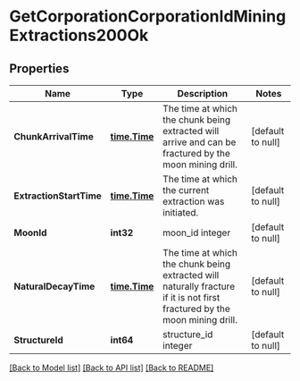 # GetCorporationCorporationIdMiningExtractions200Ok

## Properties
Name | Type | Description | Notes
------------ | ------------- | ------------- | -------------
**ChunkArrivalTime** | [**time.Time**](time.Time.md) | The time at which the chunk being extracted will arrive and can be fractured by the moon mining drill.  | [default to null]
**ExtractionStartTime** | [**time.Time**](time.Time.md) | The time at which the current extraction was initiated.  | [default to null]
**MoonId** | **int32** | moon_id integer | [default to null]
**NaturalDecayTime** | [**time.Time**](time.Time.md) | The time at which the chunk being extracted will naturally fracture if it is not first fractured by the moon mining drill.  | [default to null]
**StructureId** | **int64** | structure_id integer | [default to null]

[[Back to Model list]](../README.md#documentation-for-models) [[Back to API list]](../README.md#documentation-for-api-endpoints) [[Back to README]](../README.md)


